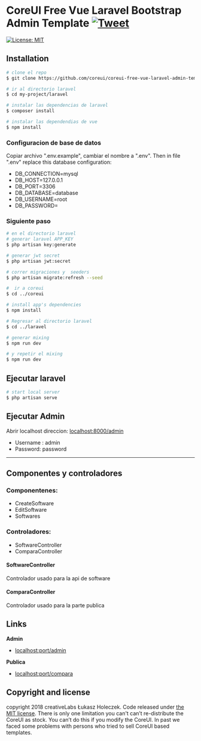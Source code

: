 # CoreUI Free Vue Laravel Bootstrap Admin Template [![Tweet](https://img.shields.io/twitter/url/http/shields.io.svg?style=social&logo=twitter)](https://twitter.com/intent/tweet?text=CoreUI%20-%20Free%20Bootstrap%204%20Admin%20Template%20&url=https://coreui.io&hashtags=bootstrap,admin,template,dashboard,panel,free,angular,react,vue)

[![License: MIT](https://img.shields.io/badge/License-MIT-yellow.svg)](https://opensource.org/licenses/MIT)

## Installation

``` bash
# clone el repo
$ git clone https://github.com/coreui/coreui-free-vue-laravel-admin-template.git my-project

# ir al directorio laravel
$ cd my-project/laravel

# instalar las dependencias de laravel
$ composer install

# instalar las dependendias de vue
$ npm install
```

### Configuracion de base de datos


Copiar archivo  ".env.example", cambiar el nombre a  ".env".
Then in file ".env" replace this database configuration:
* DB_CONNECTION=mysql
* DB_HOST=127.0.0.1
* DB_PORT=3306
* DB_DATABASE=database
* DB_USERNAME=root
* DB_PASSWORD=


### Siguiente paso 

``` bash
# en el directorio laravel 
# generar laravel APP_KEY
$ php artisan key:generate

# generar jwt secret
$ php artisan jwt:secret

# correr migraciones y  seeders
$ php artisan migrate:refresh --seed

```

```bash
#  ir a coreui
$ cd ../coreui

# install app's dependencies
$ npm install

```

``` bash
# Regresar al directorio laravel
$ cd ../laravel

# generar mixing
$ npm run dev

# y repetir el mixing
$ npm run dev
```

## Ejecutar laravel

``` bash
# start local server
$ php artisan serve

```
## Ejecutar Admin
Abrir localhost direccion: [localhost:8000/admin](localhost:8000/admin)  
 
* Username : admin
* Password: password

--- 

## Componentes y controladores

### Componentenes:
* CreateSoftware
* EditSoftware
* Softwares
### Controladores:
* SoftwareController
* ComparaController


#### SoftwareController
Controlador usado para la api de software

#### ComparaController
Controlador usado para la parte publica 



## Links

**Admin**

* <localhost:port/admin>


**Publica**

* <localhost:port/compara>

## Copyright and license

copyright 2018 creativeLabs Łukasz Holeczek. Code released under [the MIT license](https://github.com/coreui/coreui-free-laravel-admin-template/blob/master/LICENSE).
There is only one limitation you can't can’t re-distribute the CoreUI as stock. You can’t do this if you modify the CoreUI. In past we faced some problems with persons who tried to sell CoreUI based templates.

